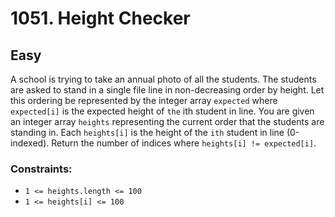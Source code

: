 # 1051. Height Checker

## Easy

A school is trying to take an annual photo of all the students. The students are asked to stand in a single file line in
non-decreasing order by height. Let this ordering be represented by the integer array `expected` where `expected[i]` is
the expected height of `the` ith student in line. You are given an integer array `heights` representing the current
order that the students are standing in. Each `heights[i]` is the height of the `ith` student in line (0-indexed).
Return the number of indices where `heights[i] != expected[i]`.

### Constraints:

- `1 <= heights.length <= 100`
- `1 <= heights[i] <= 100`
